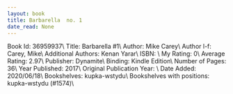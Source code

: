 ```yaml
---
layout: book
title: Barbarella  no. 1
date_read: None
---
```


Book Id: 36959937\ 
Title: Barbarella #1\ 
Author: Mike Carey\ 
Author l-f: Carey, Mike\ 
Additional Authors: Kenan Yarar\ 
ISBN: \ 
My Rating: 0\ 
Average Rating: 2.97\ 
Publisher: Dynamite\ 
Binding: Kindle Edition\ 
Number of Pages: 36\ 
Year Published: 2017\ 
Original Publication Year: \ 
Date Added: 2020/06/18\ 
Bookshelves: kupka-wstydu\ 
Bookshelves with positions: kupka-wstydu (#1574)\ 

